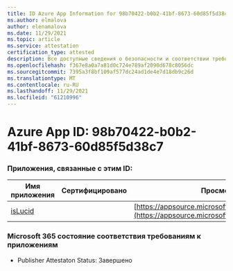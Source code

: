 ```yaml
---
title: ID Azure App Information for 98b70422-b0b2-41bf-8673-60d85f5d38c7
ms.author: elmalova
author: elenamalova
ms.date: 11/29/2021
ms.topic: article
ms.service: attestation
certification_type: attested
description: Все доступные сведения о безопасности и соответствии требованиям для 98b70422-b0b2-41bf-8673-60d85f5d38c7.
ms.openlocfilehash: f367e8a0a7a81d0c724e789af2090d678c8056dc
ms.sourcegitcommit: 7395a3f8bf109af577dc24ad1de4e7d18db9c26d
ms.translationtype: MT
ms.contentlocale: ru-RU
ms.lasthandoff: 11/29/2021
ms.locfileid: "61210996"
---
```

# <a name="azure-app-id-98b70422-b0b2-41bf-8673-60d85f5d38c7"></a>Azure App ID: 98b70422-b0b2-41bf-8673-60d85f5d38c7


### <a name="apps-associated-with-this-id"></a>Приложения, связанные с этим ID:
| **Имя приложения** | **Сертифицировано** | **Просмотр в AppSource** |
|--------------|---------------|-----------------------|
| [isLucid](https://docs.microsoft.com/microsoft-365-app-certification/forward/WA200002385) |  | [https://appsource.microsoft.com/product/office/WA200002385](https://appsource.microsoft.com/product/office/WA200002385) |

### <a name="microsoft-365-app-compliance-status"></a>Microsoft 365 состояние соответствия требованиям к приложениям
- Publisher Attestaton Status: Завершено
